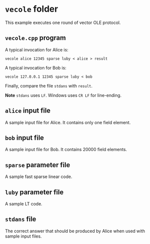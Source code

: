 # `vecole` folder

This example executes one round of vector OLE protocol.

## `vecole.cpp` program

A typical invocation for Alice is:

```
vecole alice 12345 sparse luby < alice > result
```

A typical invocation for Bob is:

```
vecole 127.0.0.1 12345 sparse luby < bob
```

Finally, compare the file `stdans` with `result`.

**Note** `stdans` uses `LF`. Windows uses `CR LF` for line-ending.

## `alice` input file

A sample input file for Alice. It contains only one field element.

## `bob` input file

A sample input file for Bob. It contains 20000 field elements.

## `sparse` parameter file

A sample fast sparse linear code.

## `luby` parameter file

A sample LT code.

## `stdans` file

The correct answer that should be produced by Alice when used with sample input files.
